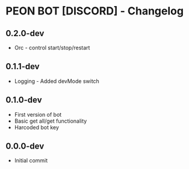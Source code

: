 # PEON BOT [DISCORD] - Changelog

## 0.2.0-dev

- Orc - control start/stop/restart

## 0.1.1-dev

- Logging - Added devMode switch

## 0.1.0-dev

- First version of bot
- Basic get all/get functionality
- Harcoded bot key

## 0.0.0-dev

- Initial commit
